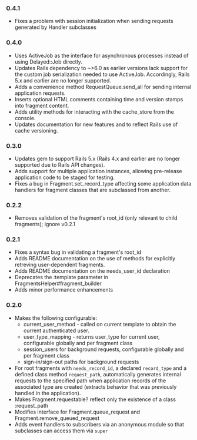 ### 0.4.1
- Fixes a problem with session initialization when sending requests generated by Handler subclasses

### 0.4.0
- Uses ActiveJob as the interface for asynchronous processes instead of using Delayed::Job directly.
- Updates Rails dependency to ~>6.0 as earlier versions lack support for the custom job serialization needed to use ActiveJob. Accordingly, Rails 5.x and earlier are no longer supported.
- Adds a convenience method RequestQueue.send_all for sending internal application requests.
- Inserts optional HTML comments containing time and version stamps into fragment content.
- Adds utility methods for interacting with the cache_store from the console.
- Updates documentation for new features and to reflect Rails use of cache versioning.

### 0.3.0
- Updates gem to support Rails 5.x (Rails 4.x and earlier are no longer supported due to Rails API changes).
- Adds support for multiple application instances, allowing pre-release application code to be staged for testing.
- Fixes a bug in Fragment.set_record_type affecting some application data handlers for fragment classes that are subclassed from another.

### 0.2.2
- Removes validation of the fragment's root_id (only relevant to child fragments); ignore v0.2.1

### 0.2.1
- Fixes a syntax bug in validating a fragment's root_id
- Adds README documentation on the use of methods for explicitly retreving user-dependent fragments.
- Adds README documentation on the needs_user_id declaration
- Deprecates the :template parameter in FragmentsHelper#fragment_builder
- Adds minor performance enhancements

### 0.2.0
- Makes the following configurable:
  - current_user_method - called on current template to obtain the current authenticated user.
  - user_type_mapping - returns user_type for current user, configurable globally and per fragment class
  - session_users for background requests, configurable globally and per fragment class
  - sign-in/sign-out paths for background requests
- For root fragments with `needs_record_id`, a declared `record_type` and a defined class method `request_path`, automatically generates internal requests to the specified path when application records of the associated type are created (extracts
behavior that was previously handled in the application).
- Makes Fragment.requestable? reflect only the existence of a class :request_path
- Modifies interface for Fragment.queue_request and Fragment.remove_queued_request
- Adds event handlers to subscribers via an anonymous module so that subclasses can access them via `super`
